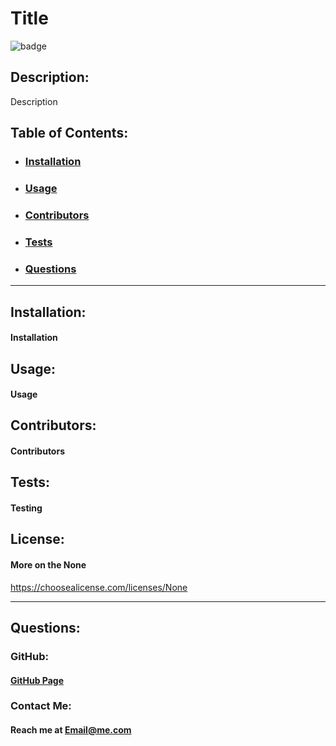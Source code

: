 # Title
  ![badge](https://img.shields.io/badge/license-None-informational)

  ## Description: 
  Description

  ## Table of Contents: 
  * ### [Installation](#installation)
  * ### [Usage](#usage)
  * ### [Contributors](#contributors)
  * ### [Tests](#tests)
  * ### [Questions](#questions)

---

  ## Installation:
  #### Installation

  ## Usage:
  #### Usage

  ## Contributors:
  #### Contributors

  ## Tests:
  #### Testing

  ## License:
  #### More on the None
  https://choosealicense.com/licenses/None

  ---

  ## Questions:

  ### GitHub: 
  #### [GitHub Page](https://github.com/Username)

  ### Contact Me:
  #### Reach me at Email@me.com
